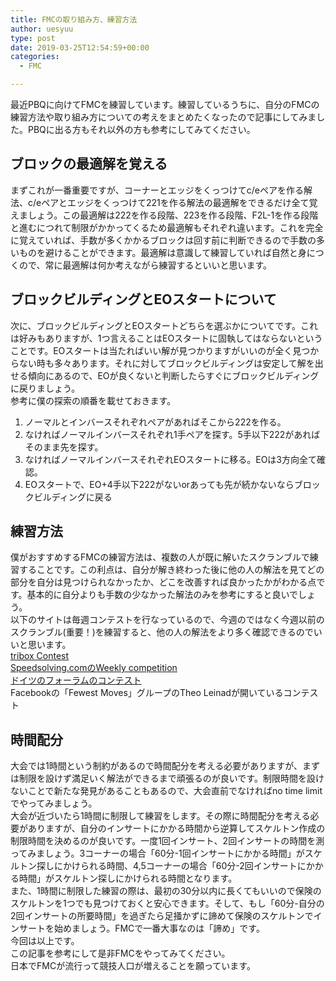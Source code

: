 ```yaml
---
title: FMCの取り組み方、練習方法
author: uesyuu
type: post
date: 2019-03-25T12:54:59+00:00
categories:
  - FMC

---
```

最近PBQに向けてFMCを練習しています。練習しているうちに、自分のFMCの練習方法や取り組み方についての考えをまとめたくなったので記事にしてみました。PBQに出る方もそれ以外の方も参考にしてみてください。

## ブロックの最適解を覚える

まずこれが一番重要ですが、コーナーとエッジをくっつけてc/eペアを作る解法、c/eペアとエッジをくっつけて221を作る解法の最適解をできるだけ全て覚えましょう。この最適解は222を作る段階、223を作る段階、F2L-1を作る段階と進むにつれて制限がかかってくるため最適解もそれぞれ違います。これを完全に覚えていれば、手数が多くかかるブロックは回す前に判断できるので手数の多いものを避けることができます。最適解は意識して練習していれば自然と身につくので、常に最適解は何か考えながら練習するといいと思います。

## ブロックビルディングとEOスタートについて

次に、ブロックビルディングとEOスタートどちらを選ぶかについてです。これは好みもありますが、1つ言えることはEOスタートに固執してはならないということです。EOスタートは当たればいい解が見つかりますがいいのが全く見つからない時も多々あります。それに対してブロックビルディングは安定して解を出せる傾向にあるので、EOが良くないと判断したらすぐにブロックビルディングに戻りましょう。  
参考に僕の探索の順番を載せておきます。

  1. ノーマルとインバースそれぞれペアがあればそこから222を作る。
  2. なければノーマルインバースそれぞれ1手ペアを探す。5手以下222があればそのまま先を探す。
  3. なければノーマルインバースそれぞれEOスタートに移る。EOは3方向全て確認。
  4. EOスタートで、EO+4手以下222がないorあっても先が続かないならブロックビルディングに戻る

## 練習方法

僕がおすすめするFMCの練習方法は、複数の人が既に解いたスクランブルで練習することです。この利点は、自分が解き終わった後に他の人の解法を見てどの部分を自分は見つけられなかったか、どこを改善すれば良かったかがわかる点です。基本的に自分よりも手数の少なかった解法のみを参考にすると良いでしょう。  
以下のサイトは毎週コンテストを行なっているので、今週のではなく今週以前のスクランブル(重要！)を練習すると、他の人の解法をより多く確認できるのでいいと思います。  
<a href="https://contest.tribox.com" target="_blank" rel="noopener noreferrer">tribox Contest</a>  
<a href="https://www.speedsolving.com/competitions/" target="_blank" rel="noopener noreferrer">Speedsolving.comのWeekly competition</a>  
<a href="https://speedcube.de/forum/showthread.php?tid=5795" target="_blank" rel="noopener noreferrer">ドイツのフォーラムのコンテスト</a>  
Facebookの「Fewest Moves」グループのTheo Leinadが開いているコンテスト

## 時間配分

大会では1時間という制約があるので時間配分を考える必要がありますが、まずは制限を設けず満足いく解法ができるまで頑張るのが良いです。制限時間を設けないことで新たな発見があることもあるので、大会直前でなければno time limitでやってみましょう。  
大会が近づいたら1時間に制限して練習をします。その際に時間配分を考える必要がありますが、自分のインサートにかかる時間から逆算してスケルトン作成の制限時間を決めるのが良いです。一度1回インサート、2回インサートの時間を測ってみましょう。3コーナーの場合「60分-1回インサートにかかる時間」がスケルトン探しにかけられる時間、4,5コーナーの場合「60分-2回インサートにかかる時間」がスケルトン探しにかけられる時間となります。  
また、1時間に制限した練習の際は、最初の30分以内に長くてもいいので保険のスケルトンを1つでも見つけておくと安心できます。そして、もし「60分-自分の2回インサートの所要時間」を過ぎたら足掻かずに諦めて保険のスケルトンでインサートを始めましょう。FMCで一番大事なのは「諦め」です。  
今回は以上です。  
この記事を参考にして是非FMCをやってみてください。  
日本でFMCが流行って競技人口が増えることを願っています。